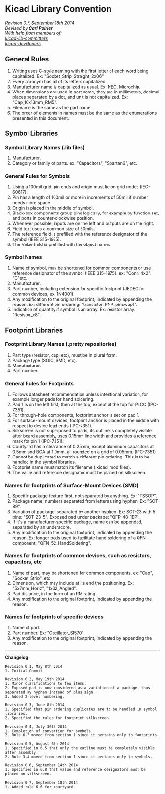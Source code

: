 # Kicad Library Convention

_Revision 0.7, September 18th 2014_  
_Devised by **Carl Poirier**_  
_With help from members of:_  
_[kicad-lib-committers](https://launchpad.net/~kicad-lib-committers)_  
_[kicad-developers](https://launchpad.net/~kicad-developers)_  

## General Rules

1. Writing uses C-style naming with the first letter of each word being capitalized. Ex: "Socket_Strip_Straight_2x06"
1. Every acronym has all of its letters capitalized.
1. Manufacturer name is capitalized as usual. Ex: NEC, Microchip.
1. When dimensions are used in part name, they are in millimeters, decimal places separated by a dot, and unit is not capitalized. Ex: "Cap_10x13mm_RM5".
1. Filename is the same as the part name.
1. The order of elements in names must be the same as the enumerations presented in this document.

## Symbol Libraries

### Symbol Library Names (.lib files)

1. Manufacturer.
1. Category or family of parts. ex: "Capacitors", "Spartan6", etc.

### General Rules for Symbols

1. Using a 100mil grid, pin ends and origin must lie on grid nodes (IEC-60617).
1. Pin has a length of 100mil or more in increments of 50mil if number needs more space.
1. Origin is placed in the middle of symbol.
1. Black-box components group pins logically, for example by function set, and ports in counter-clockwise position.
1. Whenever possible, inputs are on the left and outputs are on the right.
1. Field text uses a common size of 50mils.
1. The reference field is prefilled with the reference designator of the symbol (IEEE 315-1975).
1. The Value field is prefilled with the object name.

### Symbol Names

1. Name of symbol, may be shortened for common components or use reference designator of the symbol (IEEE 315-1975). ex: "Conn_4x2", "C"etc.
1. Manufacturer.
1. Part number, including extension for specific footprint (JEDEC for common devices, ex: 1N4001).
1. Any modification to the original footprint, indicated by appending the reason. Ex: different pin ordering: "transistor_PNP_pinswap1".
1. Indication of quantity if symbol is an array. Ex: resistor array: "Resistor_x8".

## Footprint Libraries

### Footprint Library Names (.pretty repositories)

1. Part type (resistor, cap, etc), must be in plural form.
1. Package type (SOIC, SMD, etc).
1. Manufacturer.
1. Part number.

### General Rules for Footprints

1. Follows datasheet recommendation unless intentional variation, for example longer pads for hand soldering.
1. Pad 1 is on the left first, then at the top, except at the top for PLCC (IPC-7351).
1. For through-hole components, footprint anchor is set on pad 1.
1. For surface-mount devices, footprint anchor is placed in the middle with respect to device lead ends (IPC-7351).
1. Silkscreen is not superposed to pads, its outline is completely visible after board assembly, uses 0.15mm line width and provides a reference mark for pin 1 (IPC-7351).
1. Courtyard has a clearance of 0.25mm, except aluminum capacitors at 0.5mm and BGA at 1.0mm, all rounded on a grid of 0.05mm. (IPC-7351)
1. Cannot be duplicated to match a different pin ordering. This is to be handled in the symbol libraries.
1. Footprint name must match its filename (.kicad_mod files).
1. The value and reference designator must be placed on silkscreen.

### Names for footprints of Surface-Mount Devices (SMD)

1. Specific package feature first, not separated by anything. Ex: "TSSOP".
1. Package name, numbers separated from letters using hyphen. Ex: "SOT-89".
1. Variation of package, separated by another hyphen. Ex: SOT-23 with 5 pins: "SOT-23-5", Exposed pad under package: "QFP-48-1EP".
1. If it's a manufacturer-specific package, name can be appended, separated by an underscore.
1. Any modification to the original footprint, indicated by appending the reason. Ex: longer pads used to facilitate hand soldering of a QFN component: "QFN-52_HandSoldering".

### Names for footprints of common devices, such as resistors, capacitors, etc

1. Name of part, may be shortened for common components. ex: "Cap", "Socket_Strip", etc.
1. Dimension, which may include at its end the positioning. Ex: "5x7mm_Horiz", "1x02_Angled".
1. Pad distance, in the form of an RM rating.
1. Any modification to the original footprint, indicated by appending the reason.

### Names for footprints of specific devices

1. Name of part.
1. Part number. Ex: "Oscillator_SI570"
1. Any modification to the original footprint, indicated by appending the reason.


***

**Changelog**

    Revision 0.1, May 8th 2014
    1. Initial Commit
    
    Revision 0.2, May 19th 2014
    1. Minor clarifications to few items.
    2. Exposed pad is now considered as a variation of a package, thus separated by hyphen instead of plus sign.
    3. Added 2-level numbering.

    Revision 0.3, June 8th 2014
    1. Specified that pin ordering duplicates are to be handled in symbol libraries.
    2. Specified the rules for footprint silkscreen.

    Revision 0.4, July 30th 2014
    1. Completion of convention for symbols.
    2. Rule 6.7 moved from section 1 since it pertains only to footprints.
    
    Revision 0.5, August 6th 2014
    1. Specified in 6.5 that only the outline must be completely visible after assembly.
    2. Rule 3.8 moved from section 1 since it pertains only to symbols.

    Revision 0.6, September 14th 2014
    1. Specified in 6.8 that value and reference designators must be placed on silkscreen.

    Revision 0.7, September 18th 2014
    1. Added rule 6.6 for courtyard